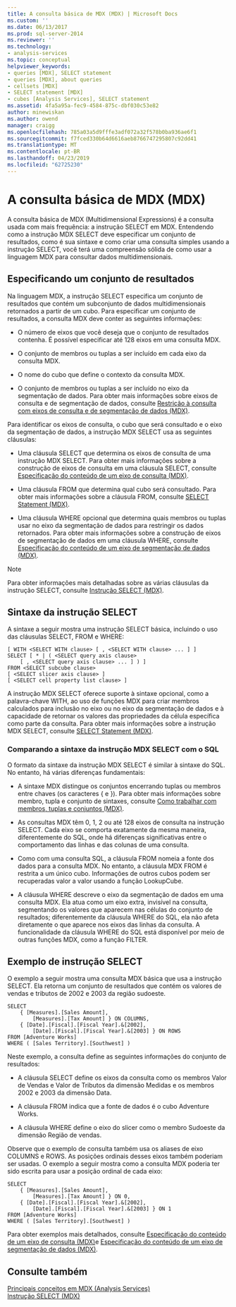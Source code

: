 ```yaml
---
title: A consulta básica de MDX (MDX) | Microsoft Docs
ms.custom: ''
ms.date: 06/13/2017
ms.prod: sql-server-2014
ms.reviewer: ''
ms.technology:
- analysis-services
ms.topic: conceptual
helpviewer_keywords:
- queries [MDX], SELECT statement
- queries [MDX], about queries
- cellsets [MDX]
- SELECT statement [MDX]
- cubes [Analysis Services], SELECT statement
ms.assetid: 4fa5a95a-fec9-4584-875c-dbf030c53e82
author: minewiskan
ms.author: owend
manager: craigg
ms.openlocfilehash: 785a03a5d9fffe3adf072a32f578b0ba936ae6f1
ms.sourcegitcommit: f7fced330b64d6616aeb8766747295807c92dd41
ms.translationtype: MT
ms.contentlocale: pt-BR
ms.lasthandoff: 04/23/2019
ms.locfileid: "62725230"
---
```

# <a name="the-basic-mdx-query-mdx"></a>A consulta básica de MDX (MDX)
  A consulta básica de MDX (Multidimensional Expressions) é a consulta usada com mais frequência: a instrução SELECT em MDX. Entendendo como a instrução MDX SELECT deve especificar um conjunto de resultados, como é sua sintaxe e como criar uma consulta simples usando a instrução SELECT, você terá uma compreensão sólida de como usar a linguagem MDX para consultar dados multidimensionais.  
  
## <a name="specifying-a-result-set"></a>Especificando um conjunto de resultados  
 Na linguagem MDX, a instrução SELECT especifica um conjunto de resultados que contém um subconjunto de dados multidimensionais retornados a partir de um cubo. Para especificar um conjunto de resultados, a consulta MDX deve conter as seguintes informações:  
  
-   O número de eixos que você deseja que o conjunto de resultados contenha. É possível especificar até 128 eixos em uma consulta MDX.  
  
-   O conjunto de membros ou tuplas a ser incluído em cada eixo da consulta MDX.  
  
-   O nome do cubo que define o contexto da consulta MDX.  
  
-   O conjunto de membros ou tuplas a ser incluído no eixo da segmentação de dados. Para obter mais informações sobre eixos de consulta e de segmentação de dados, consulte [Restrição à consulta com eixos de consulta e de segmentação de dados &#40;MDX&#41;](mdx-query-and-slicer-axes-restricting-the-query.md).  
  
 Para identificar os eixos de consulta, o cubo que será consultado e o eixo da segmentação de dados, a instrução MDX SELECT usa as seguintes cláusulas:  
  
-   Uma cláusula SELECT que determina os eixos de consulta de uma instrução MDX SELECT. Para obter mais informações sobre a construção de eixos de consulta em uma cláusula SELECT, consulte [Especificação do conteúdo de um eixo de consulta &#40;MDX&#41;](mdx-query-and-slicer-axes-specify-the-contents-of-a-query-axis.md).  
  
-   Uma cláusula FROM que determina qual cubo será consultado. Para obter mais informações sobre a cláusula FROM, consulte [SELECT Statement &#40;MDX&#41;](/sql/mdx/mdx-data-manipulation-select).  
  
-   Uma cláusula WHERE opcional que determina quais membros ou tuplas usar no eixo da segmentação de dados para restringir os dados retornados. Para obter mais informações sobre a construção de eixos de segmentação de dados em uma cláusula WHERE, consulte [Especificação do conteúdo de um eixo de segmentação de dados &#40;MDX&#41;](mdx-query-and-slicer-axes-specify-the-contents-of-a-slicer-axis.md).  
  
> [!NOTE]  
>  Para obter informações mais detalhadas sobre as várias cláusulas da instrução SELECT, consulte [Instrução SELECT &#40;MDX&#41;](/sql/mdx/mdx-data-manipulation-select).  
  
## <a name="select-statement-syntax"></a>Sintaxe da instrução SELECT  
 A sintaxe a seguir mostra uma instrução SELECT básica, incluindo o uso das cláusulas SELECT, FROM e WHERE:  
  
```  
[ WITH <SELECT WITH clause> [ , <SELECT WITH clause> ... ] ]   
SELECT [ * | ( <SELECT query axis clause>   
    [ , <SELECT query axis clause> ... ] ) ]  
FROM <SELECT subcube clause>   
[ <SELECT slicer axis clause> ]  
[ <SELECT cell property list clause> ]  
```  
  
 A instrução MDX SELECT oferece suporte à sintaxe opcional, como a palavra-chave WITH, ao uso de funções MDX para criar membros calculados para inclusão no eixo ou no eixo da segmentação de dados e à capacidade de retornar os valores das propriedades da célula específica como parte da consulta. Para obter mais informações sobre a instrução MDX SELECT, consulte [SELECT Statement &#40;MDX&#41;](/sql/mdx/mdx-data-manipulation-select).  
  
### <a name="comparing-the-syntax-of-the-mdx-select-statement-to-sql"></a>Comparando a sintaxe da instrução MDX SELECT com o SQL  
 O formato da sintaxe da instrução MDX SELECT é similar à sintaxe do SQL. No entanto, há várias diferenças fundamentais:  
  
-   A sintaxe MDX distingue os conjuntos encerrando tuplas ou membros entre chaves (os caracteres { e }). Para obter mais informações sobre membro, tupla e conjunto de sintaxes, consulte [Como trabalhar com membros, tuplas e conjuntos &#40;MDX&#41;](working-with-members-tuples-and-sets-mdx.md).  
  
-   As consultas MDX têm 0, 1, 2 ou até 128 eixos de consulta na instrução SELECT. Cada eixo se comporta exatamente da mesma maneira, diferentemente do SQL, onde há diferenças significativas entre o comportamento das linhas e das colunas de uma consulta.  
  
-   Como com uma consulta SQL, a cláusula FROM nomeia a fonte dos dados para a consulta MDX. No entanto, a cláusula MDX FROM é restrita a um único cubo. Informações de outros cubos podem ser recuperadas valor a valor usando a função LookupCube.  
  
-   A cláusula WHERE descreve o eixo da segmentação de dados em uma consulta MDX. Ela atua como um eixo extra, invisível na consulta, segmentando os valores que aparecem nas células do conjunto de resultados; diferentemente da cláusula WHERE do SQL, ela não afeta diretamente o que aparece nos eixos das linhas da consulta. A funcionalidade da cláusula WHERE do SQL está disponível por meio de outras funções MDX, como a função FILTER.  
  
## <a name="select-statement-example"></a>Exemplo de instrução SELECT  
 O exemplo a seguir mostra uma consulta MDX básica que usa a instrução SELECT. Ela retorna um conjunto de resultados que contém os valores de vendas e tributos de 2002 e 2003 da região sudoeste.  
  
```  
SELECT  
    { [Measures].[Sales Amount],   
        [Measures].[Tax Amount] } ON COLUMNS,  
    { [Date].[Fiscal].[Fiscal Year].&[2002],   
        [Date].[Fiscal].[Fiscal Year].&[2003] } ON ROWS  
FROM [Adventure Works]  
WHERE ( [Sales Territory].[Southwest] )  
```  
  
 Neste exemplo, a consulta define as seguintes informações do conjunto de resultados:  
  
-   A cláusula SELECT define os eixos da consulta como os membros Valor de Vendas e Valor de Tributos da dimensão Medidas e os membros 2002 e 2003 da dimensão Data.  
  
-   A cláusula FROM indica que a fonte de dados é o cubo Adventure Works.  
  
-   A cláusula WHERE define o eixo do slicer como o membro Sudoeste da dimensão Região de vendas.  
  
 Observe que o exemplo de consulta também usa os aliases de eixo COLUMNS e ROWS. As posições ordinais desses eixos também poderiam ser usadas. O exemplo a seguir mostra como a consulta MDX poderia ter sido escrita para usar a posição ordinal de cada eixo:  
  
```  
SELECT  
    { [Measures].[Sales Amount],   
        [Measures].[Tax Amount] } ON 0,  
    { [Date].[Fiscal].[Fiscal Year].&[2002],   
        [Date].[Fiscal].[Fiscal Year].&[2003] } ON 1  
FROM [Adventure Works]  
WHERE ( [Sales Territory].[Southwest] )  
```  
  
 Para obter exemplos mais detalhados, consulte [Especificação do conteúdo de um eixo de consulta &#40;MDX&#41;](mdx-query-and-slicer-axes-specify-the-contents-of-a-query-axis.md)e [Especificação do conteúdo de um eixo de segmentação de dados &#40;MDX&#41;](mdx-query-and-slicer-axes-specify-the-contents-of-a-slicer-axis.md).  
  
## <a name="see-also"></a>Consulte também  
 [Principais conceitos em MDX &#40;Analysis Services&#41;](../key-concepts-in-mdx-analysis-services.md)   
 [Instrução SELECT &#40;MDX&#41;](/sql/mdx/mdx-data-manipulation-select)  
  
  

